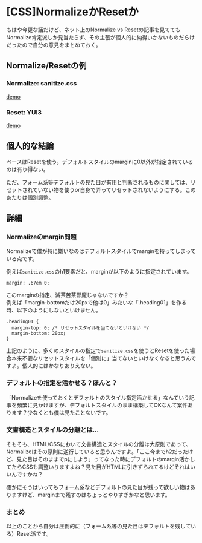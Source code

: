 # [CSS]NormalizeかResetか

もはや今更な話だけど、ネット上のNormalize vs Resetの記事を見ててもNormalize肯定派しか見当たらず、その主張が個人的に納得いかないものだらけだったので自分の意見をまとめておく。

## Normalize/Resetの例

### Normalize: sanitize.css

[demo](./examples/sanitize.html)

### Reset: YUI3

[demo](./examples/yui3.html)

## 個人的な結論

ベースはResetを使う。デフォルトスタイルのmarginに0以外が指定されているのは有り得ない。

ただ、フォーム系等デフォルトの見た目が有用と判断されるものに関しては、リセットされていない物を使うor自身で弄ってリセットされないようにする。このあたりは個別調整。


## 詳細

### Normalizeのmargin問題

Normalizeで僕が特に嫌いなのはデフォルトスタイルでmarginを持ってしまっている点です。

例えば`sanitize.css`のh1要素だと、marginが以下のように指定されています。

```
margin: .67em 0;
```

このmarginの指定、滅茶苦茶邪魔じゃないですか？  
例えば「margin-bottomだけ20pxで他は0」みたいな「.heading01」を作る時、以下のようにしないといけません。

```
.heading01 {
  margin-top: 0; /* リセットスタイルを当てないといけない */
  margin-bottom: 20px;
}
```

上記のように、多くのスタイルの指定で`sanitize.css`を使うとResetを使った場合本来不要なリセットスタイルを「個別に」当てないといけなくなると思うんですよ。個人的にはかなりありえない。


### デフォルトの指定を活かせる？ほんと？

「Normalizeを使っておくとデフォルトのスタイル指定活かせる」なんていう記事を頻繁に見かけますが、デフォルトスタイルのまま構築してOKなんて案件あります？少なくとも僕は見たことないです。


### 文書構造とスタイルの分離とは…

そもそも、HTML/CSSにおいて文書構造とスタイルの分離は大原則であって、Normalizeはその原則に逆行していると思うんですよ。「ここ今までh2だったけど、見た目はそのままでpにしよう」ってなった時にデフォルトのmargin活かしてたらCSSも調整いりますよね？見た目がHTMLに引きずられてるけどそれはいいんですかね？

確かにそうはいってもフォーム系などデフォルトの見た目が残って欲しい物はありますけど、marginまで残すのはちょっとやりすぎかなと思います。


### まとめ

以上のことから自分は圧倒的に（フォーム系等の見た目はデフォルトを残している）Reset派です。
